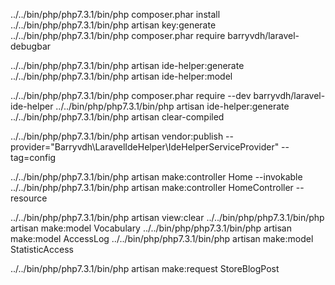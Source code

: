 ../../bin/php/php7.3.1/bin/php composer.phar install
../../bin/php/php7.3.1/bin/php artisan key:generate
../../bin/php/php7.3.1/bin/php composer.phar require barryvdh/laravel-debugbar

../../bin/php/php7.3.1/bin/php artisan ide-helper:generate
../../bin/php/php7.3.1/bin/php artisan ide-helper:model

../../bin/php/php7.3.1/bin/php composer.phar require --dev barryvdh/laravel-ide-helper
../../bin/php/php7.3.1/bin/php artisan ide-helper:generate
../../bin/php/php7.3.1/bin/php artisan clear-compiled

../../bin/php/php7.3.1/bin/php artisan vendor:publish --provider="Barryvdh\LaravelIdeHelper\IdeHelperServiceProvider" --tag=config


../../bin/php/php7.3.1/bin/php artisan make:controller Home --invokable
../../bin/php/php7.3.1/bin/php artisan make:controller HomeController --resource

../../bin/php/php7.3.1/bin/php artisan view:clear
../../bin/php/php7.3.1/bin/php artisan make:model Vocabulary
../../bin/php/php7.3.1/bin/php artisan make:model AccessLog
../../bin/php/php7.3.1/bin/php artisan make:model StatisticAccess

../../bin/php/php7.3.1/bin/php artisan make:request StoreBlogPost